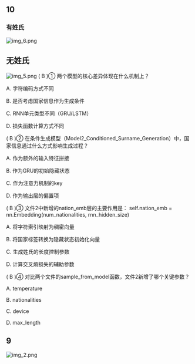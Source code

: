 ## 10

### 有姓氏
![img_6.png](img_6.png)
## 无姓氏
![img_5.png](img_5.png)
( B )① 两个模型的核心差异体现在什么机制上？

A. 字符编码方式不同

B. 是否考虑国家信息作为生成条件

C. RNN单元类型不同（GRU/LSTM）

D. 损失函数计算方式不同

( B )② 在条件生成模型（Model2_Conditioned_Surname_Generation）中，国家信息通过什么方式影响生成过程？

A. 作为额外的输入特征拼接

B. 作为GRU的初始隐藏状态

C. 作为注意力机制的key

D. 作为输出层的偏置项

( B )③ 文件2中新增的nation_emb层的主要作用是：
self.nation_emb = nn.Embedding(num_nationalities, rnn_hidden_size)

A. 将字符索引映射为稠密向量

B. 将国家标签转换为隐藏状态初始化向量

C. 生成姓氏的长度控制参数

D. 计算交叉熵损失的辅助参数

( B )④ 对比两个文件的sample_from_model函数，文件2新增了哪个关键参数？

A. temperature

B. nationalities

C. device

D. max_length
## 9
![img_2.png](img_2.png)

